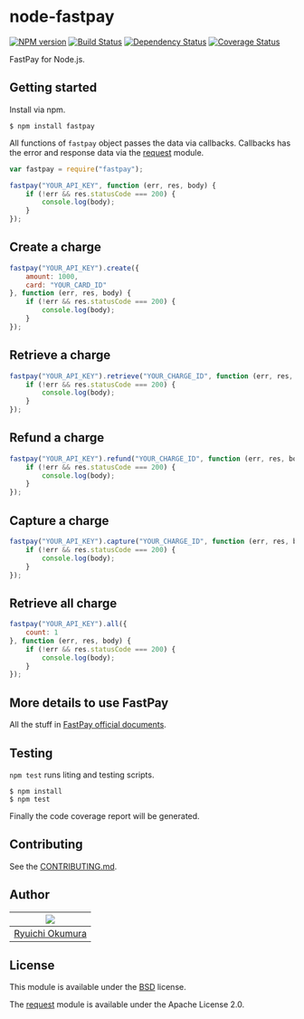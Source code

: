 # node-fastpay

[![NPM version](https://badge.fury.io/js/fastpay.svg)](http://badge.fury.io/js/fastpay)
[![Build Status](https://travis-ci.org/okuryu/node-fastpay.svg?branch=master)](https://travis-ci.org/okuryu/node-fastpay)
[![Dependency Status](https://gemnasium.com/okuryu/node-fastpay.svg)](https://gemnasium.com/okuryu/node-fastpay)
[![Coverage Status](https://coveralls.io/repos/okuryu/node-fastpay/badge.png?branch=master)](https://coveralls.io/r/okuryu/node-fastpay?branch=master)

FastPay for Node.js.

## Getting started

Install via npm.

```
$ npm install fastpay
```

All functions of `fastpay` object passes the data via callbacks.
Callbacks has the error and response data via the [request](https://github.com/mikeal/request) module.

```js
var fastpay = require("fastpay");

fastpay("YOUR_API_KEY", function (err, res, body) {
    if (!err && res.statusCode === 200) {
        console.log(body);
    }
});
```

## Create a charge

```js
fastpay("YOUR_API_KEY").create({
    amount: 1000,
    card: "YOUR_CARD_ID"
}, function (err, res, body) {
    if (!err && res.statusCode === 200) {
        console.log(body);
    }
});
```

## Retrieve a charge

```js
fastpay("YOUR_API_KEY").retrieve("YOUR_CHARGE_ID", function (err, res, body) {
    if (!err && res.statusCode === 200) {
        console.log(body);
    }
});
```

## Refund a charge

```js
fastpay("YOUR_API_KEY").refund("YOUR_CHARGE_ID", function (err, res, body) {
    if (!err && res.statusCode === 200) {
        console.log(body);
    }
});
```

## Capture a charge

```js
fastpay("YOUR_API_KEY").capture("YOUR_CHARGE_ID", function (err, res, body) {
    if (!err && res.statusCode === 200) {
        console.log(body);
    }
});
```

## Retrieve all charge

```js
fastpay("YOUR_API_KEY").all({
    count: 1
}, function (err, res, body) {
    if (!err && res.statusCode === 200) {
        console.log(body);
    }
});
```

## More details to use FastPay

All the stuff in [FastPay official documents](https://fastpay.yahoo.co.jp/docs).

## Testing

`npm test` runs liting and testing scripts.

```
$ npm install
$ npm test
```

Finally the code coverage report will be generated.

## Contributing

See the [CONTRIBUTING.md](CONTRIBUTING.md).

## Author

| ![](https://s.gravatar.com/avatar/533a232628640bc2635e6d6e0fcb2528?s=80) |
| --- |
| [Ryuichi Okumura](http://www.okuryu.com/) |

## License

This module is available under the [BSD](LICENSE) license.

The [request](https://github.com/mikeal/request) module is available under the Apache License 2.0.
